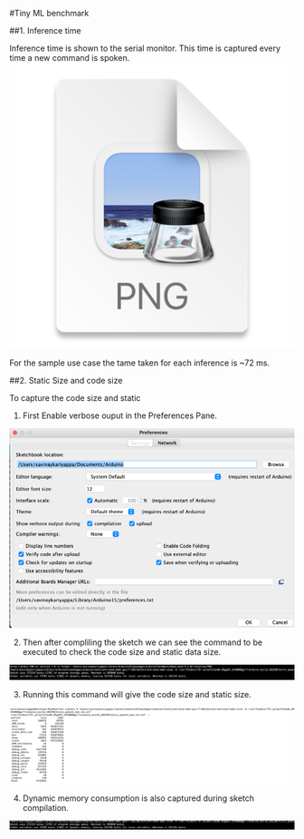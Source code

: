 #Tiny ML benchmark

##1. Inference time

Inference time is shown to the serial monitor. This time is captured every time a new command is spoken. 
![img.png](img.png)

For the sample use case the tame taken for each inference is ~72 ms.

##2. Static Size and code size

To capture the code size and static 
1. First Enable verbose ouput in the Preferences Pane. 

![img_1.png](img_1.png)

2. Then after compliling the sketch we can see the command to be executed to check the code size and static data size.

![img_2.png](img_2.png)

3. Running this command will give the code size and static size.

![img_3.png](img_3.png)

4. Dynamic memory consumption is also captured during sketch compilation.

![img_4.png](img_4.png)

